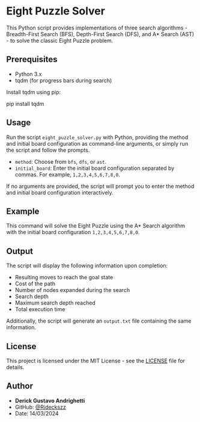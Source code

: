 # Eight Puzzle Solver

This Python script provides implementations of three search algorithms - Breadth-First Search (BFS), Depth-First Search (DFS), and A* Search (AST) - to solve the classic Eight Puzzle problem.

## Prerequisites

- Python 3.x
- tqdm (for progress bars during search)

Install tqdm using pip:

pip install tqdm


## Usage

Run the script `eight_puzzle_solver.py` with Python, providing the method and initial board configuration as command-line arguments, or simply run the script and follow the prompts.


- `method`: Choose from `bfs`, `dfs`, or `ast`.
- `initial_board`: Enter the initial board configuration separated by commas. For example, `1,2,3,4,5,6,7,8,0`.

If no arguments are provided, the script will prompt you to enter the method and initial board configuration interactively.

## Example


This command will solve the Eight Puzzle using the A* Search algorithm with the initial board configuration `1,2,3,4,5,6,7,8,0`.

## Output

The script will display the following information upon completion:

- Resulting moves to reach the goal state
- Cost of the path
- Number of nodes expanded during the search
- Search depth
- Maximum search depth reached
- Total execution time

Additionally, the script will generate an `output.txt` file containing the same information.

## License

This project is licensed under the MIT License - see the [LICENSE](LICENSE) file for details.

## Author

- **Derick Gustavo Andrighetti**
- GitHub: [@Rideckszz](https://github.com/Rideckszz)
- Date: 14/03/2024



